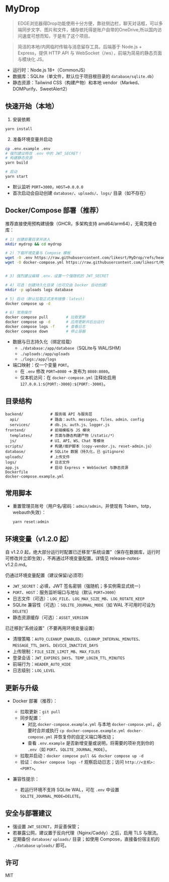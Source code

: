 # MyDrop
> EDGE浏览器得Drop功能使用十分方便，靠驻侧边栏，聊天对话框，可以多端同步文字、图片和文件，储存依托得是账户自带的OneDrive,所以国内访问速度可想而知，于是有了这个项目。

> 简洁的本地/内网临时传输与消息留存工具。后端基于 Node.js + Express，提供 HTTP API 与 WebSocket（/ws），前端为简易的静态页面与模块化 JS。

- 运行时：Node.js 18+（CommonJS）
- 数据库：SQLite（单文件，默认位于项目根目录的 `database/sqlite.db`）
- 静态资源：Tailwind CSS（构建产物）和本地 vendor（Marked、DOMPurify、SweetAlert2）

## 快速开始（本地）

1) 安装依赖

```bash
yarn install
```

2) 准备环境变量并启动

```bash
cp .env.example .env
# 强烈建议修改 .env 中的 JWT_SECRET！
# 构建静态资源
yarn build

# 启动
yarn start
```

- 默认监听 `PORT=3000`，`HOST=0.0.0.0`
- 首次启动会自动创建 `database/`、`uploads/`、`logs/` 目录（如不存在）

## Docker/Compose 部署（推荐）

推荐直接使用预构建镜像（GHCR，多架构支持 amd64/arm64），无需克隆仓库：

```bash
# 1) 创建部署目录并进入
mkdir mydrop && cd mydrop

# 2) 下载环境变量与 Compose 模板
wget -O .env https://raw.githubusercontent.com/likesrt/MyDrop/refs/heads/main/.env.example
wget -O docker-compose.yml https://raw.githubusercontent.com/likesrt/MyDrop/refs/heads/main/docker-compose.example.yml


# 3) 强烈建议编辑 .env，设置一个强随机的 JWT_SECRET

# 4) 可选：创建持久化目录（也可交由 Docker 自动创建）
mkdir -p uploads logs database

# 5) 启动（默认拉取正式发布镜像：latest）
docker compose up -d

# 6) 常用操作
docker compose pull        # 拉取更新
docker compose up -d       # 应用更新并后台运行
docker compose logs -f     # 查看日志
docker compose down        # 停止容器
```

- 数据与日志持久化（绑定挂载）
  - `./database:/app/database`（SQLite与 WAL/SHM）
  - `./uploads:/app/uploads`
  - `./logs:/app/logs`
- 端口映射：仅一个变量 `PORT`。
  - 在 `.env` 修改 `PORT=8080` → 发布为 `8080:8080`。
  - 仅本机访问：在 `docker-compose.yml` 注释处启用 `127.0.0.1:${PORT:-3000}:${PORT:-3000}`。


## 目录结构

```
backend/            # 服务端 API 与服务层
  api/              # 路由：auth、messages、files、admin、config
  services/         # db.js、auth.js、logger.js
frontend/           # 前端模板与 JS 模块
  templates/        # 页面与静态构建产物（/static/*）
  js/               # UI、API、WS、Chat 等模块
scripts/            # 构建/维护脚本（copy-vendor.js、reset-admin.js）
database/           # SQLite 数据（持久化，已 gitignore）
uploads/            # 上传文件
logs/               # 日志文件
app.js              # 启动 Express + WebSocket 与静态资源
Dockerfile          
docker-compose.example.yml  
```

## 常用脚本

- 重置管理员账号（用户名/密码：`admin/admin`，并使现有 Token，totp，webauth失效）：
  ```bash
  yarn reset:admin
  ```

## 环境变量（v1.2.0 起）

自 v1.2.0 起，绝大部分运行时配置已迁移至“系统设置”（保存在数据库，运行时可修改并立即生效），不再通过环境变量配置。详情见 release-notes-v1.2.0.md。

仍通过环境变量配置（建议保留/必须项）
- `JWT_SECRET`：必填，JWT 签名密钥（强随机；多实例需显式统一）
- `PORT`、`HOST`：服务监听端口与地址（默认 `PORT=3000`）
- 日志文件（可选）：`LOG_FILE`、`LOG_MAX_SIZE_MB`、`LOG_ROTATE_KEEP`
- SQLite 兼容性（可选）：`SQLITE_JOURNAL_MODE`（如 WAL 不可用时可设为 `DELETE`）
- 静态资源缓存（可选）：`ASSET_VERSION`

已迁移到“系统设置”（不要再用环境变量设置）
- 清理策略：`AUTO_CLEANUP_ENABLED`、`CLEANUP_INTERVAL_MINUTES`、`MESSAGE_TTL_DAYS`、`DEVICE_INACTIVE_DAYS`
- 上传限制：`FILE_SIZE_LIMIT_MB`、`MAX_FILES`
- 登录会话：`JWT_EXPIRES_DAYS`、`TEMP_LOGIN_TTL_MINUTES`
- 前端行为：`HEADER_AUTO_HIDE`
- 日志级别：`LOG_LEVEL`

## 更新与升级

- Docker 部署（推荐）：
  - 拉取更新：`git pull`
  - 同步配置：
    - 对比 `docker-compose.example.yml` 与本地 `docker-compose.yml`，必要时合并或执行 `cp docker-compose.example.yml docker-compose.yml` 并恢复你的自定义端口等改动；
    - 查看 `.env.example` 是否新增变量或说明，将需要的项补充到你的 `.env`（如 `PORT`、`SQLITE_JOURNAL_MODE`）。
  - 拉取并启动：`docker compose pull && docker compose up -d`
  - 验证：`docker compose logs -f` 观察启动日志；访问 `http://<主机>:<PORT>`。

- 兼容性提示：
  - 若运行环境不支持 SQLite WAL，可在 `.env` 中设置 `SQLITE_JOURNAL_MODE=DELETE`。

## 安全与部署建议

- 强设置 `JWT_SECRET`，并妥善保管；
- 若暴露公网，建议置于反向代理（Nginx/Caddy）之后，启用 TLS 与限流。
- 定期备份 `database/` `uploads/` 目录；如使用 Compose，直接备份宿主机的 `./database`  `uploads/` 即可。

## 许可

MIT
